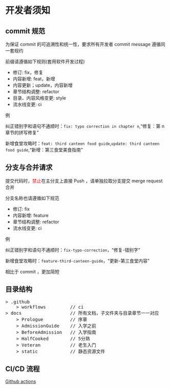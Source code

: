 # 开发者须知

## commit 规范

为保证 commit 的可追溯性和统一性，要求所有开发者 commit message 遵循同一套规约

前缀请遵循如下规则(套用软件开发过程)

- 修订: fix，修复
- 内容新增: feat，新增
- 内容更新；update，内容新增
- 章节结构调整: refactor
- 目录、内容风格变更: style
- 流水线变更: ci

例

纠正错别字和语句不通顺时：`fix: typo correction in chapter n`,“修复：第 n 章节的拼写修复”

新增食堂攻略时：`feat: third canteen food guide`,`update: third canteen food guide`,“新增：第三食堂美食指南”

## 分支与合并请求

提交代码时，<span style="color: red">禁止</span>在主分支上直接 Push ，请单独拉取分支提交 merge request 合并

分支名称也请遵循如下规范

- 修订: fix
- 内容新增: feature
- 章节结构调整: refactor
- 流水线变更: ci

例

纠正错别字和语句不通顺时：`fix-typo-correction`，“修复-错别字“

新增食堂攻略时：`feature-third-canteen-guide`，“更新-第三食堂内容”

相比于 commit ，更加简短

## 目录结构

<pre>
> .github
    > workflows         // ci
> docs                  // 所有文档，子文件夹与目录章节一一对应
    > Prologue          // 序章
    > AdmissionGuide    // 入学之前
    > BeforeAdmission   // 入学指南
    > HalfCooked        // 5分熟
    > Veteran           // 老生入门
    > static            // 静态资源文件
</pre>

## CI/CD 流程

[Github actions](https://github.com/EmptyDust/InSUEP/tree/main/.github/workflows)
